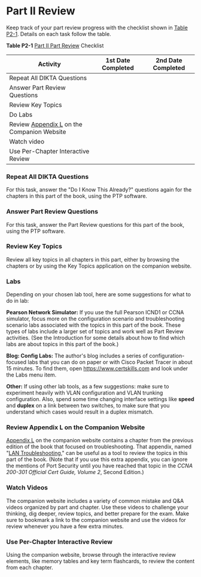 # Part II Review


Keep track of your part review progress with the checklist shown in [Table P2-1](vol1_part-p02.xhtml#part-p02tab01). Details on each task follow the table.

**Table P2-1** [Part II Part Review](vol1_part-p02.xhtml#part-p02) Checklist

| Activity | 1st Date Completed | 2nd Date Completed |
| --- | --- | --- |
| Repeat All DIKTA Questions |  |  |
| Answer Part Review Questions |  |  |
| Review Key Topics |  |  |
| Do Labs |  |  |
| Review [Appendix L](vol1_appl.xhtml#appl) on the Companion Website |  |  |
| Watch video |  |  |
| Use Per-Chapter Interactive Review |  |  |

### Repeat All DIKTA Questions

For this task, answer the "Do I Know This Already?" questions again for the chapters in this part of the book, using the PTP software.

### Answer Part Review Questions

For this task, answer the Part Review questions for this part of the book, using the PTP software.

### Review Key Topics

Review all key topics in all chapters in this part, either by browsing the chapters or by using the Key Topics application on the companion website.

### Labs

Depending on your chosen lab tool, here are some suggestions for what to do in lab:

**Pearson Network Simulator:** If you use the full Pearson ICND1 or CCNA simulator, focus more on the configuration scenario and troubleshooting scenario labs associated with the topics in this part of the book. These types of labs include a larger set of topics and work well as Part Review activities. (See the Introduction for some details about how to find which labs are about topics in this part of the book.)

**Blog: Config Labs:** The author's blog includes a series of configuration-focused labs that you can do on paper or with Cisco Packet Tracer in about 15 minutes. To find them, open <https://www.certskills.com> and look under the Labs menu item.

**Other:** If using other lab tools, as a few suggestions: make sure to experiment heavily with VLAN configuration and VLAN trunking configuration. Also, spend some time changing interface settings like **speed** and **duplex** on a link between two switches, to make sure that you understand which cases would result in a duplex mismatch.

### Review Appendix L on the Companion Website

[Appendix L](vol1_appl.xhtml#appl) on the companion website contains a chapter from the previous edition of the book that focused on troubleshooting. That appendix, named "[LAN Troubleshooting](vol1_appl.xhtml#appl)," can be useful as a tool to review the topics in this part of the book. (Note that if you use this extra appendix, you can ignore the mentions of Port Security until you have reached that topic in the *CCNA 200-301 Official Cert Guide, Volume 2*, Second Edition.)

### Watch Videos

The companion website includes a variety of common mistake and Q&A videos organized by part and chapter. Use these videos to challenge your thinking, dig deeper, review topics, and better prepare for the exam. Make sure to bookmark a link to the companion website and use the videos for review whenever you have a few extra minutes.

### Use Per-Chapter Interactive Review

Using the companion website, browse through the interactive review elements, like memory tables and key term flashcards, to review the content from each chapter.